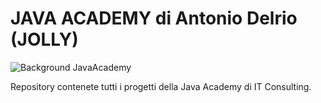 # JAVA ACADEMY di Antonio Delrio (JOLLY)

![Background JavaAcademy](https://github.com/TheJolly01/javaAcademy/blob/main/JavaAcademy.png)


Repository contenete tutti i progetti della Java Academy di IT Consulting.
